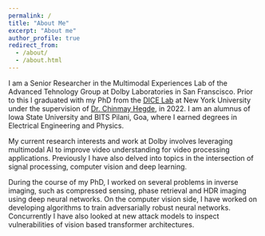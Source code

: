 ```yaml
---
permalink: /
title: "About Me"
excerpt: "About me"
author_profile: true
redirect_from: 
  - /about/
  - /about.html
---
```


<p>I am a Senior Researcher in the Multimodal Experiences Lab of the Advanced Tehnology Group at Dolby Laboratories in San Franscisco. Prior to this I graduated with my PhD from the <a target="_blank" href='http://dice.ece.iastate.edu/'>DICE Lab</a> at New York University under the supervision of <a target="_blank" href='https://chinmayhegde.github.io/'>Dr. Chinmay Hegde</a>, in 2022. I am an alumnus of Iowa State University and BITS Pilani, Goa, where I earned degrees in Electrical Engineering and Physics.</p>

<p> My current research interests and work at Dolby involves leveraging multimodal AI to improve video understanding for video processing applications. Previously I have also delved into topics in the intersection of signal processing, computer vision and deep learning.</p>
  
<p> During the course of my PhD, I worked on several problems in inverse imaging, such as compressed sensing, phase retrieval and HDR imaging using deep neural networks. On the computer vision side, I have worked on developing algorithms to train adversarially robust neural networks. Concurrently I have also looked at new attack models to inspect vulnerabilities of vision based transformer architectures. </p>

